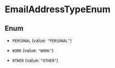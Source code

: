 

# EmailAddressTypeEnum

## Enum


* `PERSONAL` (value: `"PERSONAL"`)

* `WORK` (value: `"WORK"`)

* `OTHER` (value: `"OTHER"`)



